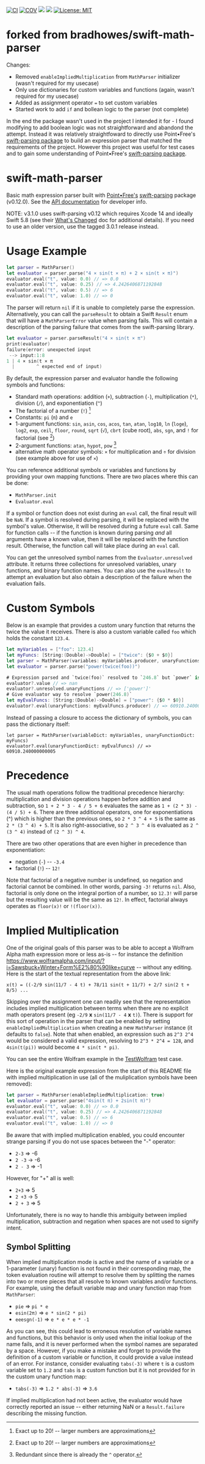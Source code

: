 [![CI](https://github.com/bradhowes/swift-math-parser/workflows/CI/badge.svg)](https://github.com/bradhowes/swift-math-parser)
[![COV](https://img.shields.io/endpoint?url=https://gist.githubusercontent.com/bradhowes/ad941184ed256708952a2057fc5d7bb4/raw/swift-math-parser-coverage.json)](https://github.com/bradhowes/swift-math-parser/blob/main/.github/workflows/CI.yml)
[![](https://img.shields.io/endpoint?url=https%3A%2F%2Fswiftpackageindex.com%2Fapi%2Fpackages%2Fbradhowes%2Fswift-math-parser%2Fbadge%3Ftype%3Dswift-versions)](https://swiftpackageindex.com/bradhowes/swift-math-parser)
[![](https://img.shields.io/endpoint?url=https%3A%2F%2Fswiftpackageindex.com%2Fapi%2Fpackages%2Fbradhowes%2Fswift-math-parser%2Fbadge%3Ftype%3Dplatforms)](https://swiftpackageindex.com/bradhowes/swift-math-parser)
[![License: MIT](https://img.shields.io/badge/License-MIT-A31F34.svg)](https://opensource.org/licenses/MIT)

# forked from bradhowes/swift-math-parser

Changes:

* Removed `enableImpliedMultiplication` from `MathParser` initializer (wasn't required for my usecase)
* Only use dictionaries for custom variables and functions (again, wasn't required for my usecase)
* Added as assignment operator `=` to set custom variables
* Started work to add `if` and bollean logic to the parser (not complete)

In the end the package wasn't used in the project I intended it for - I found modifying to add boolean logic was not straightforward and abandond the attempt. Instead it was relatively straightfoward to directly use Point•Free's [swift-parsing package](https://github.com/pointfreeco/swift-parsing) to build an expression parser that matched the requirements of the project. However this project was useful for test cases and to gain some understanding of Point•Free's [swift-parsing package](https://github.com/pointfreeco/swift-parsing).


# swift-math-parser

Basic math expression parser built with [Point•Free's](https://www.pointfree.co/)
[swift-parsing](https://github.com/pointfreeco/swift-parsing) package (v0.12.0). See the [API documentation](https://bradhowes.github.io/swift-math-parser/documentation/mathparser/) for developer info.

NOTE: v3.1.0 uses swift-parsing v0.12 which requires Xcode 14 and ideally Swift 5.8 
(see their [What's Changed](https://github.com/pointfreeco/swift-parsing/releases/tag/0.12.0) doc for additional details).
If you need to use an older version, use the tagged 3.0.1 release instead.

# Usage Example

```swift
let parser = MathParser()
let evaluator = parser.parse("4 × sin(t × π) + 2 × sin(t × π)")
evaluator.eval("t", value: 0.0) // => 0.0
evaluator.eval("t", value: 0.25) // => 4.2426406871192848
evaluator.eval("t", value: 0.5) // => 6
evaluator.eval("t", value: 1.0) // => 0
```

The parser will return `nil` if it is unable to completely parse the expression. Alternatively, you can call the
`parseResult` to obtain a Swift `Result` enum that will have a `MathParserError` value when parsing fails. This
will contain a description of the parsing failure that comes from the swift-parsing library.

```swift
let evaluator = parser.parseResult("4 × sin(t × π")
print(evaluator)
failure(error: unexpected input
 --> input:1:8
1 | 4 × sin(t × π
  |        ^ expected end of input)

```

By default, the expression parser and evaluator handle the following symbols and functions:

* Standard math operations: addition (`+`), subtraction (`-`), multiplication (`*`), division (`/`), 
and exponentiation (`^`)
* The factorial of a number (`!`) [^2]
* Constants: `pi` (`π`) and `e`
* 1-argument functions: `sin`, `asin`, `cos`, `acos`, `tan`, `atan`, `log10`, `ln` (`loge`), `log2`, `exp`, `ceil`, 
`floor`, `round`, `sqrt` (`√`), `cbrt` (cube root), `abs`, `sgn`, and `!` for factorial (see [^2])
* 2-argument functions: `atan`, `hypot`, `pow` [^1]
* alternative math operator symbols: `×` for multiplication and `÷` for division (see example above for use of `×`)

You can reference additional symbols or variables and functions by providing your own mapping functions. There are two
places where this can be done:

* `MathParser.init`
* `Evaluator.eval`

If a symbol or function does not exist during an `eval` call, the final result will be `NaN`. If a symbol is resolved
during parsing, it will be replaced with the symbol's value. Otherwise, it will be resolved during a future `eval` call.
Same for function calls -- if the function is known during parsing _and_ all arguments have a known value, then it will
be replaced with the function result. Otherwise, the function call will take place during an `eval` call.

You can get the unresolved symbol names from the `Evaluator.unresolved` attribute. It returns three collections for
unresolved variables, unary functions, and binary function names. You can also use the `evalResult` to attempt an
evaluation but also obtain a description of the failure when the evaluation fails.

# Custom Symbols

Below is an example that provides a custom unary function that returns the twice the value it receives. There is also a
custom variable called `foo` which holds the constant `123.4`.

```swift
let myVariables = ["foo": 123.4]
let myFuncs: [String:(Double)->Double] = ["twice": {$0 + $0}]
let parser = MathParser(variables: myVariables.producer, unaryFunctions: myFuncs.producer)
let evaluator = parser.parse("power(twice(foo))")

# Expression parsed and `twice(foo)` resolved to `246.8` but `power` is still unknown
evaluator?.value // => nan
evaluator?.unresolved.unaryFunctions // => ['power']'
# Give evaluator way to resolve `power(246.8)`
let myEvalFuncs: [String:(Double)->Double] = ["power": {$0 * $0}]
evaluator?.eval(unaryFunctions: myEvalFuncs.producer) // => 60910.240000000005
```

Instead of passing a closure to access the dictionary of symbols, you can pass the dictionary itself:

```
let parser = MathParser(variableDict: myVariables, unaryFunctionDict: myFuncs)
evaluator?.eval(unaryFunctionDict: myEvalFuncs) // => 60910.240000000005
```

# Precedence

The usual math operations follow the traditional precedence hierarchy: multiplication and division operations happen
before addition and subtraction, so `1 + 2 * 3 - 4 / 5 + 6` evaluates the same as `1 + (2 * 3) - (4 / 5) + 6`. 
There are three additional operators, one for exponentiations (^) which is higher than the previous ones, 
so `2 * 3 ^ 4 + 5` is the same as `2 * (3 ^ 4) + 5`. It is also right-associative, so `2 ^ 3 ^ 4` is evaluated as 
`2 ^ (3 ^ 4)` instead of `(2 ^ 3) ^ 4`.

There are two other operations that are even higher in precedence than exponentiation:

* negation (`-`) -- `-3.4`
* factorial (`!`) -- `12!`

Note that factorial of a negative number is undefined, so negation and factorial cannot be combined. In other words,
parsing `-3!` returns `nil`. Also, factorial is only done on the integral portion of a number, so `12.3!` will parse but
the resulting value will be the same as `12!`. In effect, factorial always operates as `floor(x)!` or `!(floor(x))`.

# Implied Multiplication

One of the original goals of this parser was to be able to accept a Wolfram Alpha math expression more or less as-is
-- for instance the definition https://www.wolframalpha.com/input/?i=Sawsbuck+Winter+Form%E2%80%90like+curve -- without
any editing. Here is the start of the textual representation from the above link:

```
x(t) = ((-2/9 sin(11/7 - 4 t) + 78/11 sin(t + 11/7) + 2/7 sin(2 t + 8/5) ...
```

Skipping over the assignment one can readily see that the representation includes implied multiplication between terms
when there are no explicit math operators present (eg `-2/9` __x__ `sin(11/7 - 4` __x__ `t)`). There is support for this
sort of operation in the parser that can be enabled by setting `enableImpliedMultiplication` when creating a new
`MathParser` instance (it defaults to `false`). Note that when enabled, an expression such as `2^3 2^4` would be
considered a valid expression, resolving to `2^3 * 2^4 = 128`, and `4sin(t(pi))` would become `4 * sin(t * pi)`.

You can see the entire Wolfram example in the [TestWolfram](Tests/MathParserTests/TestWolfram.swift) test case.

Here is the original example expression from the start of this README file with implied multiplication in use (all of 
the muliplication symbols have been removed):

```swift
let parser = MathParser(enableImpliedMultiplication: true)
let evaluator = parser.parse("4sin(t π) + 2sin(t π)")
evaluator.eval("t", value: 0.0) // => 0.0
evaluator.eval("t", value: 0.25) // => 4.2426406871192848
evaluator.eval("t", value: 0.5) // => 6
evaluator.eval("t", value: 1.0) // => 0
```

Be aware that with implied multiplication enabled, you could encounter strange parsing if you do not use spaces between
the "-" operator:

* `2-3` => -6
* `2 -3` -> -6
* `2 - 3` => -1

However, for "+" all is well:

* `2+3` => 5
* `2 +3` -> 5
* `2 + 3` => 5

Unfortunately, there is no way to handle this ambiguity between implied multiplication, subtraction and negation when 
spaces are not used to signify intent. 

## Symbol Splitting

When implied multiplication mode is active and the name of a variable or a 1-parameter (unary) function is not found in
their corresponding map, the token evaluation routine will attempt to resolve them by splitting the names into two or
more pieces that all resolve to known variables and/or functions. For example, using the default variable map and 
unary function map from `MathParser`:

* `pie` => `pi * e`
* `esin(2π)` => `e * sin(2 * pi)`
* `eeesgn(-1)` => `e * e * e * -1`

As you can see, this could lead to erroneous resolution of variable names and functions, but this behavior is only used
when the initial lookup of the name fails, and it is never performed when the symbol names are separated by a space.
However, if you make a mistake and forget to provide the definition of a custom variable or function, it could provide
a value instead of an error. For instance, consider evaluating `tabs(-3)` where `t` is a custom variable set to `1.2`
and `tabs` is a custom function but it is not provided for in the custom unary function map:

* `tabs(-3)` => `1.2 * abs(-3)` => `3.6`

If implied multiplication had not been active, the evaluator would have correctly reported an issue -- either returning
NaN or a `Result.failure` describing the missing function.

[^1]: Redundant since there is already the `^` operator.
[^2]: Exact up to 20! -- larger numbers are approximations
